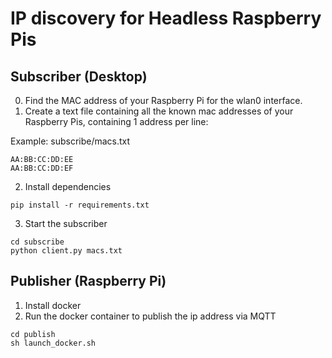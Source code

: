 # IP discovery for Headless Raspberry Pis

## Subscriber (Desktop)
0. Find the MAC address of your Raspberry Pi for the wlan0 interface.
1. Create a text file containing all the known mac addresses of your Raspberry Pis, containing 1 address per line:

Example: subscribe/macs.txt
```
AA:BB:CC:DD:EE
AA:BB:CC:DD:EF
```

2. Install dependencies
```
pip install -r requirements.txt
```

3. Start the subscriber
```
cd subscribe
python client.py macs.txt
```

## Publisher (Raspberry Pi)
1. Install docker
2. Run the docker container to publish the ip address via MQTT
```
cd publish
sh launch_docker.sh
```
